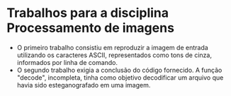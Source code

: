 # Trabalhos para a disciplina Processamento de imagens
- O primeiro trabalho consistiu em reproduzir a imagem de entrada utilizando os caracteres ASCII, representados como tons de cinza, informados por linha de comando.
- O segundo trabalho exigia a conclusão do código fornecido. A função "decode", incompleta, tinha como objetivo decodificar um arquivo que havia sido esteganografado em uma imagem.
